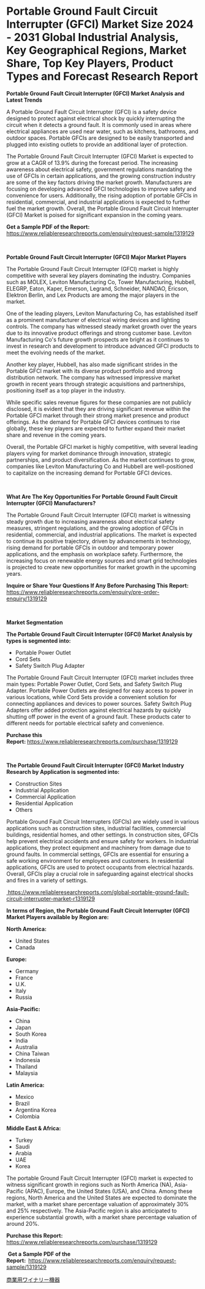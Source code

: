 <p><h1>Portable Ground Fault Circuit Interrupter (GFCI) Market Size 2024 - 2031 Global Industrial Analysis, Key Geographical Regions, Market Share, Top Key Players, Product Types and Forecast Research Report</h1></p><p><strong>Portable Ground Fault Circuit Interrupter (GFCI) Market Analysis and Latest Trends</strong></p>
<p><p>A Portable Ground Fault Circuit Interrupter (GFCI) is a safety device designed to protect against electrical shock by quickly interrupting the circuit when it detects a ground fault. It is commonly used in areas where electrical appliances are used near water, such as kitchens, bathrooms, and outdoor spaces. Portable GFCIs are designed to be easily transported and plugged into existing outlets to provide an additional layer of protection.</p><p>The Portable Ground Fault Circuit Interrupter (GFCI) Market is expected to grow at a CAGR of 13.9% during the forecast period. The increasing awareness about electrical safety, government regulations mandating the use of GFCIs in certain applications, and the growing construction industry are some of the key factors driving the market growth. Manufacturers are focusing on developing advanced GFCI technologies to improve safety and convenience for users. Additionally, the rising adoption of portable GFCIs in residential, commercial, and industrial applications is expected to further fuel the market growth. Overall, the Portable Ground Fault Circuit Interrupter (GFCI) Market is poised for significant expansion in the coming years.</p></p>
<p><strong>Get a Sample PDF of the Report:&nbsp;</strong> <a href="https://www.reliableresearchreports.com/enquiry/request-sample/1319129">https://www.reliableresearchreports.com/enquiry/request-sample/1319129</a></p>
<p>&nbsp;</p>
<p><strong>Portable Ground Fault Circuit Interrupter (GFCI) Major Market Players</strong></p>
<p><p>The Portable Ground Fault Circuit Interrupter (GFCI) market is highly competitive with several key players dominating the industry. Companies such as MOLEX, Leviton Manufacturing Co, Tower Manufacturing, Hubbell, ELEGRP, Eaton, Kaper, Emerson, Legrand, Schneider, NANDAO, Ericson, Elektron Berlin, and Lex Products are among the major players in the market.</p><p>One of the leading players, Leviton Manufacturing Co, has established itself as a prominent manufacturer of electrical wiring devices and lighting controls. The company has witnessed steady market growth over the years due to its innovative product offerings and strong customer base. Leviton Manufacturing Co's future growth prospects are bright as it continues to invest in research and development to introduce advanced GFCI products to meet the evolving needs of the market.</p><p>Another key player, Hubbell, has also made significant strides in the Portable GFCI market with its diverse product portfolio and strong distribution network. The company has witnessed impressive market growth in recent years through strategic acquisitions and partnerships, positioning itself as a top player in the industry.</p><p>While specific sales revenue figures for these companies are not publicly disclosed, it is evident that they are driving significant revenue within the Portable GFCI market through their strong market presence and product offerings. As the demand for Portable GFCI devices continues to rise globally, these key players are expected to further expand their market share and revenue in the coming years.</p><p>Overall, the Portable GFCI market is highly competitive, with several leading players vying for market dominance through innovation, strategic partnerships, and product diversification. As the market continues to grow, companies like Leviton Manufacturing Co and Hubbell are well-positioned to capitalize on the increasing demand for Portable GFCI devices.</p></p>
<p>&nbsp;</p>
<p><strong>What Are The Key Opportunities For Portable Ground Fault Circuit Interrupter (GFCI) Manufacturers?</strong></p>
<p><p>The Portable Ground Fault Circuit Interrupter (GFCI) market is witnessing steady growth due to increasing awareness about electrical safety measures, stringent regulations, and the growing adoption of GFCIs in residential, commercial, and industrial applications. The market is expected to continue its positive trajectory, driven by advancements in technology, rising demand for portable GFCIs in outdoor and temporary power applications, and the emphasis on workplace safety. Furthermore, the increasing focus on renewable energy sources and smart grid technologies is projected to create new opportunities for market growth in the upcoming years.</p></p>
<p><strong>Inquire or Share Your Questions If Any Before Purchasing This Report:</strong> <a href="https://www.reliableresearchreports.com/enquiry/pre-order-enquiry/1319129">https://www.reliableresearchreports.com/enquiry/pre-order-enquiry/1319129</a></p>
<p>&nbsp;</p>
<p><strong>Market Segmentation</strong></p>
<p><strong>The Portable Ground Fault Circuit Interrupter (GFCI) Market Analysis by types is segmented into:</strong></p>
<p><ul><li>Portable Power Outlet</li><li>Cord Sets</li><li>Safety Switch Plug Adapter</li></ul></p>
<p><p>The Portable Ground Fault Circuit Interrupter (GFCI) market includes three main types: Portable Power Outlet, Cord Sets, and Safety Switch Plug Adapter. Portable Power Outlets are designed for easy access to power in various locations, while Cord Sets provide a convenient solution for connecting appliances and devices to power sources. Safety Switch Plug Adapters offer added protection against electrical hazards by quickly shutting off power in the event of a ground fault. These products cater to different needs for portable electrical safety and convenience.</p></p>
<p><strong>Purchase this Report:&nbsp;</strong><a href="https://www.reliableresearchreports.com/purchase/1319129">https://www.reliableresearchreports.com/purchase/1319129</a></p>
<p>&nbsp;</p>
<p><strong>The Portable Ground Fault Circuit Interrupter (GFCI) Market Industry Research by Application is segmented into:</strong></p>
<p><ul><li>Construction Sites</li><li>Industrial Application</li><li>Commercial Application</li><li>Residential Application</li><li>Others</li></ul></p>
<p><p>Portable Ground Fault Circuit Interrupters (GFCIs) are widely used in various applications such as construction sites, industrial facilities, commercial buildings, residential homes, and other settings. In construction sites, GFCIs help prevent electrical accidents and ensure safety for workers. In industrial applications, they protect equipment and machinery from damage due to ground faults. In commercial settings, GFCIs are essential for ensuring a safe working environment for employees and customers. In residential applications, GFCIs are used to protect occupants from electrical hazards. Overall, GFCIs play a crucial role in safeguarding against electrical shocks and fires in a variety of settings.</p></p>
<p><a href="https://www.reliableresearchreports.com/global-portable-ground-fault-circuit-interrupter-market-r1319129">&nbsp;https://www.reliableresearchreports.com/global-portable-ground-fault-circuit-interrupter-market-r1319129</a></p>
<p><strong>In terms of Region, the Portable Ground Fault Circuit Interrupter (GFCI) Market Players available by Region are:</strong></p>
<p>
    <p> <strong> North America: </strong>
        <ul>
            <li>United States</li>
            <li>Canada</li>
        </ul>
        </p> 
    <p> <strong> Europe: </strong>
        <ul>
            <li>Germany</li>
            <li>France</li>
            <li>U.K.</li>
            <li>Italy</li>
            <li>Russia</li>
        </ul>
        </p> 
    <p> <strong> Asia-Pacific: </strong>
        <ul>
            <li>China</li>
            <li>Japan</li>
            <li>South Korea</li>
            <li>India</li>
            <li>Australia</li>
            <li>China Taiwan</li>
            <li>Indonesia</li>
            <li>Thailand</li>
            <li>Malaysia</li>
        </ul>
        </p> 
    <p> <strong> Latin America: </strong>
        <ul>
            <li>Mexico</li>
            <li>Brazil</li>
            <li>Argentina Korea</li>
            <li>Colombia</li>
        </ul>
        </p> 
    <p> <strong> Middle East & Africa: </strong>
        <ul>
            <li>Turkey</li>
            <li>Saudi</li>
            <li>Arabia</li>
            <li>UAE</li>
            <li>Korea</li>
        </ul>
    </p>
    </p>
<p><p>The portable Ground Fault Circuit Interrupter (GFCI) market is expected to witness significant growth in regions such as North America (NA), Asia-Pacific (APAC), Europe, the United States (USA), and China. Among these regions, North America and the United States are expected to dominate the market, with a market share percentage valuation of approximately 30% and 25% respectively. The Asia-Pacific region is also anticipated to experience substantial growth, with a market share percentage valuation of around 20%.</p></p>
<p><strong>Purchase this Report: </strong><a href="https://www.reliableresearchreports.com/purchase/1319129">https://www.reliableresearchreports.com/purchase/1319129</a></p>
<p>&nbsp;<strong>Get a Sample PDF of the Report:&nbsp;&nbsp;</strong><a href="https://www.reliableresearchreports.com/enquiry/request-sample/1319129">https://www.reliableresearchreports.com/enquiry/request-sample/1319129</a></p>
<p><strong></strong></p>
<p><p><a href="https://github.com/charm854/Market-Research-Report-List-1/blob/main/273972446137.md">商業用ワイナリー機器</a></p></p>